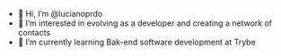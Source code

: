 - 👋 Hi, I’m @lucianoprdo
- 👀 I’m interested in evolving as a developer and creating a network of contacts
- 🌱 I’m currently learning Bak-end software development at Trybe


<!---
lucianoprdo/lucianoprdo is a ✨ special ✨ repository because its `README.md` (this file) appears on your GitHub profile.
You can click the Preview link to take a look at your changes.
--->
